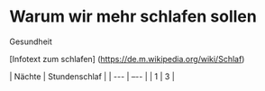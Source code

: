 # Warum wir mehr schlafen sollen
Gesundheit

[Infotext zum schlafen] (https://de.m.wikipedia.org/wiki/Schlaf)

| Nächte | Stundenschlaf |
| ---    | –--           |
| 1      | 3             |

